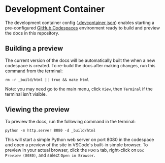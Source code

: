 # Development Container

The development container config ([.devcontainer.json](./devcontainer.json)) enables starting a
pre-configured [GitHub Codespaces](https://github.com/features/codespaces) environment ready to
build and preview the docs in this repository.

## Building a preview

The current version of the docs will be automatically built the when a new codespace is created. To
re-build the docs after making changes, run this command from the terminal:

```shell
rm -r _build/html || true && make html
```

Note: you may need go to the main menu, click `View`, then `Terminal` if the terminal isn't visible.

## Viewing the preview

To preview the docs, run the following command in the terminal:

```shell
python -m http.server 8080 -d _build/html
```

This will start a simple Python web server on port 8080 in the codespace and open a preview of the
site in VSCode's built-in simple browser. To preview in your actual browser, click the `PORTS` tab,
right-click on `Doc Preview (8080)`, and select `Open in Browser`.
